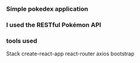 ### Simple pokedex application 



### I used the RESTful Pokémon API 






### tools used
Stack
create-react-app
react-router
axios
bootstrap

